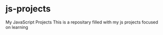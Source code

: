 # js-projects
My JavaScript Projects
This is a repositary filled with my js projects focused on learning
